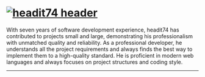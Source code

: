 # [![headit74 header](https://github.com/headit74/headit74/blob/main/image/gh-banner.png?raw=true)](https://github.com/headit74)


With seven years of software development experience, headit74 has contributed to projects small and large, demonstrating his professionalism with unmatched quality and reliability. As a professional developer, he understands all the project requirements and always finds the best way to implement them to a high-quality standard. He is proficient in modern web languages and always focuses on project structures and coding style.

---
